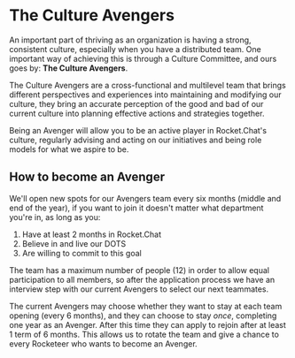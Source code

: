 # The Culture Avengers

An important part of thriving as an organization is having a strong, consistent culture, especially when you have a distributed team. One important way of achieving this is through a Culture Committee, and ours goes by: **The Culture Avengers**.  
  
The Culture Avengers are a cross-functional and multilevel team that brings different perspectives and experiences into maintaining and modifying our culture, they bring an accurate perception of the good and bad of our current culture into planning effective actions and strategies together.  
  
Being an Avenger will allow you to be an active player in Rocket.Chat's culture, regularly advising and acting on our initiatives and being role models for what we aspire to be.

## How to become an Avenger

We'll open new spots for our Avengers team every six months \(middle and end of the year\), if you want to join it doesn't matter what department you're in, as long as you:

1. Have at least 2 months in Rocket.Chat
2. Believe in and live our DOTS
3. Are willing to commit to this goal 

The team has a maximum number of people \(12\) in order to allow equal participation to all members, so after the application process we have an interview step with our current Avengers to select our next teammates. 

The current Avengers may choose whether they want to stay at each team opening \(every 6 months\), and they can choose to stay _once_, completing one year as an Avenger. After this time they can apply to rejoin after at least 1 term of 6 months. This allows us to rotate the team and give a chance to every Rocketeer who wants to become an Avenger.


